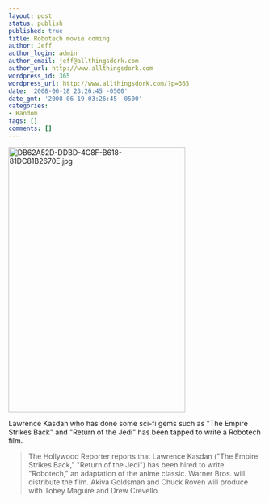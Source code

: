 ```yaml
---
layout: post
status: publish
published: true
title: Robotech movie coming
author: Jeff
author_login: admin
author_email: jeff@allthingsdork.com
author_url: http://www.allthingsdork.com
wordpress_id: 365
wordpress_url: http://www.allthingsdork.com/?p=365
date: '2008-06-18 23:26:45 -0500'
date_gmt: '2008-06-19 03:26:45 -0500'
categories:
- Random
tags: []
comments: []
---
```

<p><img src="http://www.allthingsdork.com/wp-content/uploads/2008/06/db62a52d-ddbd-4c8f-b618-81dc81b2670e.jpg" alt="DB62A52D-DDBD-4C8F-B618-81DC81B2670E.jpg" border="0" width="350" height="525" /><br></p>
<p>Lawrence Kasdan who has done some sci-fi gems such as "The Empire Strikes Back" and "Return of the Jedi" has been tapped to write a Robotech film.</p>
<blockquote><p>The Hollywood Reporter reports that Lawrence Kasdan ("The Empire Strikes Back," "Return of the Jedi") has been hired to write "Robotech," an adaptation of the anime classic. Warner Bros. will distribute the film. Akiva Goldsman and Chuck Roven will produce with Tobey Maguire and Drew Crevello.</blockquote></p>
